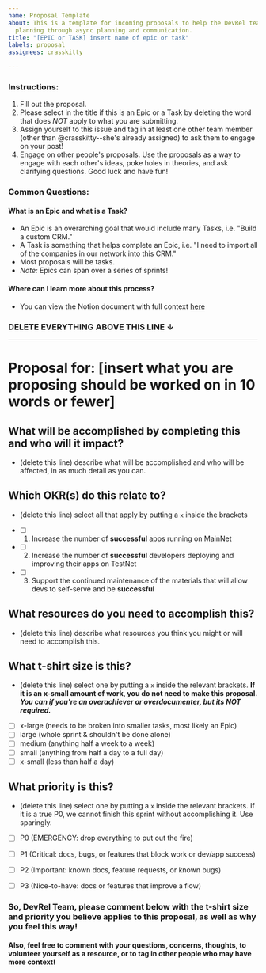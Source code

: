 ```yaml
---
name: Proposal Template
about: This is a template for incoming proposals to help the DevRel team manage sprint
  planning through async planning and communication.
title: "[EPIC or TASK] insert name of epic or task"
labels: proposal
assignees: crasskitty

---
```


### Instructions:
1. Fill out the proposal.
2. Please select in the title if this is an Epic or a Task by deleting the word that does _NOT_ apply to what you are submitting.
3. Assign yourself to this issue and tag in at least one other team member (other than @crasskitty--she's already assigned) to ask them to engage on your post!
4. Engage on other people's proposals. Use the proposals as a way to engage with each other's ideas, poke holes in theories, and ask clarifying questions. Good luck and have fun!


###  Common Questions:
#### What is an Epic and what is a Task?
- An Epic is an overarching goal that would include many Tasks, i.e. "Build a custom CRM." 
- A Task is something that helps complete an Epic, i.e. "I need to import all of the companies in our network into this CRM."
- Most proposals will be tasks.
- _Note:_ Epics can span over a series of sprints!

#### Where can I learn more about this process?
 - You can view the Notion document with full context [here](https://www.notion.so/nearprotocol/9-Day-Sprint-Cycle-a45f3324f3094a63887fa675f4a90292)


### DELETE EVERYTHING ABOVE THIS LINE ↓
--------------------------------------------------------------------------------------------------------
# Proposal for: [insert what you are proposing should be worked on in 10 words or fewer]

## What will be accomplished by completing this and who will it impact?
- (delete this line) describe what will be accomplished and who will be affected, in as much detail as you can.

## Which OKR(s) do this relate to?
- (delete this line) select all that apply by putting a `x` inside the brackets

- [ ] 1. Increase the number of **successful** apps running on MainNet
- [ ] 2.  Increase the number of **successful** developers deploying and improving their apps on TestNet
- [ ] 3. Support the continued maintenance of the materials that will allow devs to self-serve and be **successful**

## What resources do you need to accomplish this?
- (delete this line) describe what resources you think you might or will need to accomplish this.

## What t-shirt size is this?
- (delete this line) select one by putting a `x` inside the relevant brackets. **If it is an x-small amount of work, you do not need to make this proposal. _You can if you're an overachiever or overdocumenter, but its NOT required._**

- [ ] x-large (needs to be broken into smaller tasks, most likely an Epic)
- [ ] large (whole sprint & shouldn't be done alone)
- [ ] medium (anything half a week to a week)
- [ ] small (anything from half a day to a full day)
- [ ] x-small (less than half a day)

## What priority is this?
- (delete this line) select one by putting a `x` inside the relevant brackets. If it is a true P0, we cannot finish this sprint without accomplishing it. Use sparingly.

- [ ] P0 (EMERGENCY: drop everything to put out the fire)
- [ ] P1 (Critical: docs, bugs, or features that block work or dev/app success)
- [ ] P2 (Important: known docs, feature requests, or known bugs)
- [ ] P3 (Nice-to-have: docs or features that improve a flow)



### So, DevRel Team, please comment below with the t-shirt size and priority you believe applies to this proposal, as well as why you feel this way!

#### Also, feel free to comment with your questions, concerns, thoughts, to volunteer yourself as a resource, or to tag in other people who may have more context!
